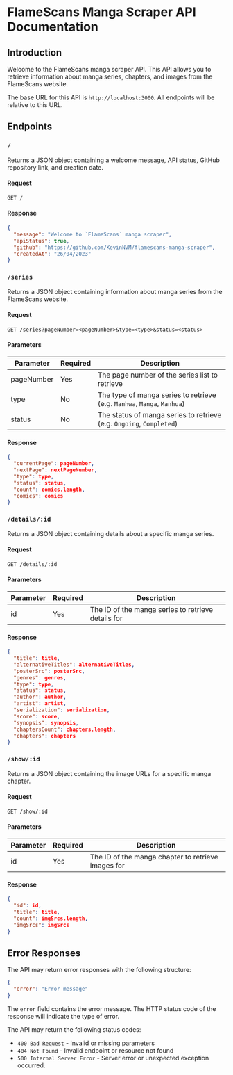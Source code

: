 # FlameScans Manga Scraper API Documentation

## Introduction

Welcome to the FlameScans manga scraper API. This API allows you to retrieve information about manga series, chapters, and images from the FlameScans website.

The base URL for this API is `http://localhost:3000`. All endpoints will be relative to this URL.

## Endpoints

### `/`

Returns a JSON object containing a welcome message, API status, GitHub repository link, and creation date.

#### Request

```http
GET /
```

#### Response

```json
{
  "message": "Welcome to `FlameScans` manga scraper",
  "apiStatus": true,
  "github": "https://github.com/KevinNVM/flamescans-manga-scraper",
  "createdAt": "26/04/2023"
}
```

### `/series`

Returns a JSON object containing information about manga series from the FlameScans website.

#### Request

```http
GET /series?pageNumber=<pageNumber>&type=<type>&status=<status>
```

#### Parameters

| Parameter  | Required | Description                                                             |
| ---------- | -------- | ----------------------------------------------------------------------- |
| pageNumber | Yes      | The page number of the series list to retrieve                          |
| type       | No       | The type of manga series to retrieve (e.g. `Manhwa`, `Manga`, `Manhua`) |
| status     | No       | The status of manga series to retrieve (e.g. `Ongoing`, `Completed`)    |

#### Response

```json
{
  "currentPage": pageNumber,
  "nextPage": nextPageNumber,
  "type": type,
  "status": status,
  "count": comics.length,
  "comics": comics
}
```

### `/details/:id`

Returns a JSON object containing details about a specific manga series.

#### Request

```http
GET /details/:id
```

#### Parameters

| Parameter | Required | Description                                        |
| --------- | -------- | -------------------------------------------------- |
| id        | Yes      | The ID of the manga series to retrieve details for |

#### Response

```json
{
  "title": title,
  "alternativeTitles": alternativeTitles,
  "posterSrc": posterSrc,
  "genres": genres,
  "type": type,
  "status": status,
  "author": author,
  "artist": artist,
  "serialization": serialization,
  "score": score,
  "synopsis": synopsis,
  "chaptersCount": chapters.length,
  "chapters": chapters
}
```

### `/show/:id`

Returns a JSON object containing the image URLs for a specific manga chapter.

#### Request

```http
GET /show/:id
```

#### Parameters

| Parameter | Required | Description                                        |
| --------- | -------- | -------------------------------------------------- |
| id        | Yes      | The ID of the manga chapter to retrieve images for |

#### Response

```json
{
  "id": id,
  "title": title,
  "count": imgSrcs.length,
  "imgSrcs": imgSrcs
}
```

## Error Responses

The API may return error responses with the following structure:

```json
{
  "error": "Error message"
}
```

The `error` field contains the error message. The HTTP status code of the response will indicate the type of error.

The API may return the following status codes:

- `400 Bad Request` - Invalid or missing parameters
- `404 Not Found` - Invalid endpoint or resource not found
- `500 Internal Server Error` - Server error or unexpected exception occurred.
